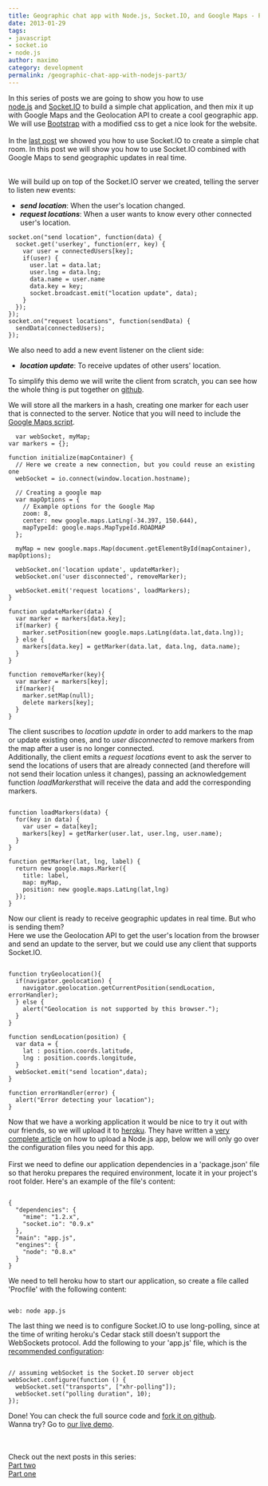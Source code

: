 ```yaml
---
title: Geographic chat app with Node.js, Socket.IO, and Google Maps - Part three
date: 2013-01-29
tags:
- javascript
- socket.io
- node.js
author: maximo
category: development
permalink: /geographic-chat-app-with-nodejs-part3/
---
```


In this series of posts we are going to show you how to use <a href="https://nodejs.org/">node.js</a>&nbsp;and&nbsp;<a href="http://socket.io/">Socket.IO</a>&nbsp;to build a simple chat application, and then mix it up with Google Maps and the Geolocation
API to create a cool geographic app. We will use&nbsp;<a href="https://twitter.github.com/bootstrap/">Bootstrap</a>&nbsp;with a modified css&nbsp;to get a nice look for the website.
<br />
<br />In the <a href="https://blog.xmartlabs.com/2012/12/geographic-chat-app-with-nodejs-part2.html">last post</a> we showed you how to use Socket.IO to create a simple chat room. In this post we will show you how to use Socket.IO combined with Google Maps to
send geographic updates in real time.
<br />
<br />
<div>We will build up on top of the Socket.IO server we created, telling the server to listen new events:</div>
<ul>
  <li><b><i>send location</i></b>: When the user's location changed.</li>
  <li><b><i>request locations</i></b>: When a user wants to know every other connected user's location.</li>
</ul>

```
socket.on("send location", function(data) {
  socket.get('userkey', function(err, key) {
    var user = connectedUsers[key];
    if(user) {
      user.lat = data.lat;
      user.lng = data.lng;
      data.name = user.name
      data.key = key;
      socket.broadcast.emit("location update", data);
    }
  });
});
socket.on("request locations", function(sendData) {
  sendData(connectedUsers);
});
```


<p>
  We also need to add a new event listener on the client side:
</p>
<ul>
  <li><b><i>location update</i></b>: To receive updates of other users' location.</li>
</ul>
<p>
To simplify this demo we will write the client from scratch, you can see how the whole thing is put together on&nbsp;<a href="https://github.com/xmartlabs/map-chat">github</a>.
</p>
<p>
  We will store all the markers in a hash, creating one marker for each user that is connected to the server. Notice that you will need to include the <a href="https://developers.google.com/maps/documentation/javascript/tutorial">Google Maps script</a>.
</p>

```
  var webSocket, myMap;
var markers = {};

function initialize(mapContainer) {
  // Here we create a new connection, but you could reuse an existing one
  webSocket = io.connect(window.location.hostname);

  // Creating a google map
  var mapOptions = {
    // Example options for the Google Map
    zoom: 8,
    center: new google.maps.LatLng(-34.397, 150.644),
    mapTypeId: google.maps.MapTypeId.ROADMAP
  };

  myMap = new google.maps.Map(document.getElementById(mapContainer), mapOptions);

  webSocket.on('location update', updateMarker);
  webSocket.on('user disconnected', removeMarker);

  webSocket.emit('request locations', loadMarkers);
}

function updateMarker(data) {
  var marker = markers[data.key];
  if(marker) {
    marker.setPosition(new google.maps.LatLng(data.lat,data.lng));
  } else {
    markers[data.key] = getMarker(data.lat, data.lng, data.name);
  }
}

function removeMarker(key){
  var marker = markers[key];
  if(marker){
    marker.setMap(null);
    delete markers[key];
  }
}

```

The client suscribes to <i>location update</i> in order to add markers to the map or update existing ones, and to <i>user disconnected</i> to remove markers from the map after a user is no longer connected.
<br />Additionally, the client emits a <i>request locations</i> event to ask the server to send the locations of users that are already connected (and therefore will not send their location unless it changes), passing an acknowledgement function <i>loadMarkers</i>that will receive the data and add the corresponding markers.
<br />


```

function loadMarkers(data) {
  for(key in data) {
    var user = data[key];
    markers[key] = getMarker(user.lat, user.lng, user.name);
  }
}

function getMarker(lat, lng, label) {
  return new google.maps.Marker({
    title: label,
    map: myMap,
    position: new google.maps.LatLng(lat,lng)
  });
}

```

Now our client is ready to receive geographic updates in real time. But who is sending them?
<br />Here we use the Geolocation API to get the user's location from the browser and send an update to the server, but we could use any client that supports Socket.IO.
<br />


```

function tryGeolocation(){
  if(navigator.geolocation) {
    navigator.geolocation.getCurrentPosition(sendLocation, errorHandler);
  } else {
    alert("Geolocation is not supported by this browser.");
  }
}

function sendLocation(position) {
  var data = {
    lat : position.coords.latitude,
    lng : position.coords.longitude,
  }
  webSocket.emit("send location",data);
}

function errorHandler(error) {
  alert("Error detecting your location");
}

```


Now that we have a working application it would be nice to try it out with our friends, so we will upload it to <a href="https://www.heroku.com/">heroku</a>. They have written a <a href="https://devcenter.heroku.com/articles/nodejs">very complete article</a> on how to upload a Node.js app, below we will only go over the configuration files you need for this app.
<br />
<br />First we need to define our application dependencies in a 'package.json' file so that heroku prepares the required environment, locate it in your project's root folder. Here's an example of the file's content:
<br />

```

{
  "dependencies": {
    "mime": "1.2.x",
    "socket.io": "0.9.x"
  },
  "main": "app.js",
  "engines": {
    "node": "0.8.x"
  }
}

```

<p>
We need to tell heroku how to start our application, so create a file called 'Procfile' with the following content:
</p>

```

web: node app.js

```

The last thing we need is to configure Socket.IO to use long-polling, since at the time of writing heroku's Cedar stack still doesn't support the WebSockets protocol. Add the following to your 'app.js' file, which is the <a href="https://devcenter.heroku.com/articles/using-socket-io-with-node-js-on-heroku">recommended configuration</a>:
<br />


```

// assuming webSocket is the Socket.IO server object
webSocket.configure(function () {
  webSocket.set("transports", ["xhr-polling"]);
  webSocket.set("polling duration", 10);
});

```

Done! You can check the full source code and <a href="https://github.com/xmartlabs/map-chat/fork">fork it on github</a>.
<br />Wanna try? Go to&nbsp;<a href="https://xmart-chat.herokuapp.com/">our live demo</a>.

<br />
<br />
Check out the next posts in this series:
<br /><a href="/2012/12/21/geographic-chat-app-with-nodejs-part2/">Part two</a>
<br /><a href="/2012/11/06/geographic-chat-app-with-nodejs/">Part one</a>
